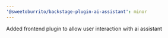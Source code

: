 ```yaml
---
'@sweetoburrito/backstage-plugin-ai-assistant': minor
---
```


Added frontend plugin to allow user interaction with ai assistant
